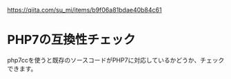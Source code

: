 https://qiita.com/su_mi/items/b9f06a81bdae40b84c61

# PHP7の互換性チェック
php7ccを使うと既存のソースコードがPHP7に対応しているかどうか、チェックできます。
